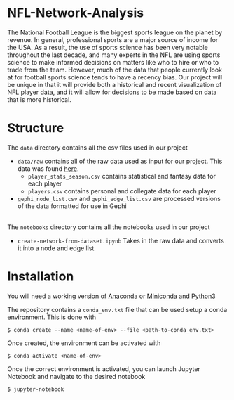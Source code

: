 # NFL-Network-Analysis
The National Football League is the biggest sports league on the planet by revenue. In general, professional sports are a major source of income for the USA. As a result, the use of sports science has been very notable throughout the last decade, and many experts in the NFL are using sports science to make informed decisions on matters like who to hire or who to trade from the team. However, much of the data that people currently look at for football sports science tends to have a recency bias. Our project will be unique in that it will provide both a historical and recent visualization of NFL player data, and it will allow for decisions to be made based on data that is more historical.

# Structure
The ```data``` directory contains all the csv files used in our project
* ```data/raw``` contains all of the raw data used as input for our project. This data was found [here](https://github.com/nflverse).
  * ```player_stats_season.csv``` contains statistical and fantasy data for each player
  * ```players.csv``` contains personal and collegate data for each player
* ```gephi_node_list.csv``` and ```gephi_edge_list.csv``` are processed versions of the data formatted for use in Gephi
<br/><br/>

The ```notebooks``` directory contains all the notebooks used in our project
* ```create-network-from-dataset.ipynb``` Takes in the raw data and converts it into a node and edge list

# Installation
You will need a working version of [Anaconda](https://www.anaconda.com/docs/getting-started/anaconda/install) or [Miniconda](https://www.anaconda.com/docs/getting-started/miniconda/install) and [Python3](https://www.python.org/downloads/)

The repository contains a ```conda_env.txt``` file that can be used setup a conda environment. This is done with
``` 
$ conda create --name <name-of-env> --file <path-to-conda_env.txt>
```
Once created, the environment can be activated with
``` 
$ conda activate <name-of-env>
```
Once the correct environment is activated, you can launch Jupyter Notebook and navigate to the desired notebook
``` 
$ jupyter-notebook
```
